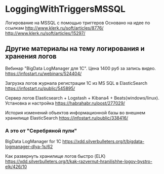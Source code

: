 # LoggingWithTriggersMSSQL
Логирование на MSSQL с помощью триггеров
Основано на идее по ссылкам
http://www.klerk.ru/soft/articles/8776/
http://www.klerk.ru/soft/articles/15297/


## Другие материалы на тему логирования и хранения логов

Вебинар "BigData LogManager для 1С". Цена 1400 руб за запись видео.
https://infostart.ru/webinars/524404/

Загрузка логов журнала регистрации 1С из MS SQL в ElasticSearch
https://infostart.ru/public/545895/

Сервер логов Elasticsearch + Logstash + Kibana4 + Beats(windows/linux). Установка и настройка
https://habrahabr.ru/post/277029/

История изменений объектов информационной базы во внешнем хранилище ElasticSearch
https://infostart.ru/public/338416/

### А это от "Серебряной пули"

BigData LogManager for 1C
https://xdd.silverbulleters.org/t/bigdata-logmanager-dlya-1s/62

Как развернуть хранилище логов быстро (ELK)
https://xdd.silverbulleters.org/t/kak-razvernut-hranilishhe-logov-bystro-elk/426/10